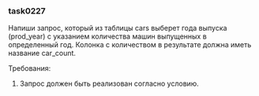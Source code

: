 
### task0227

Напиши запрос, который из таблицы cars выберет года выпуска (prod_year) с указанием количества машин выпущенных в определенный год.
Колонка с количеством в результате должна иметь название car_count.


Требования:
1.	Запрос должен быть реализован согласно условию.


